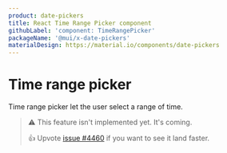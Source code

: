 ```yaml
---
product: date-pickers
title: React Time Range Picker component
githubLabel: 'component: TimeRangePicker'
packageName: '@mui/x-date-pickers'
materialDesign: https://material.io/components/date-pickers
---
```


# Time range picker [<span class="plan-pro"></span>](https://mui.com/store/items/material-ui-pro/)

<p class="description">Time range picker let the user select a range of time.</p>

> ⚠️ This feature isn't implemented yet. It's coming.
>
> 👍 Upvote [issue #4460](https://github.com/mui/mui-x/issues/4460) if you want to see it land faster.
